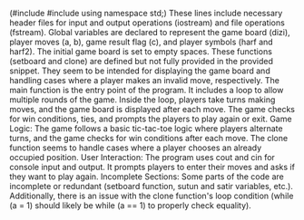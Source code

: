 (#include <iostream>
#include <fstream>
using namespace std;)
These lines include necessary header files for input and output operations (iostream) and file operations (fstream).
Global variables are declared to represent the game board (dizi), player moves (a, b), game result flag (c), and player symbols (harf and harf2). The initial game board is set to empty spaces.
These functions (setboard and clone) are defined but not fully provided in the provided snippet. They seem to be intended for displaying the game board and handling cases where a player makes an invalid move, respectively.
The main function is the entry point of the program. It includes a loop to allow multiple rounds of the game. Inside the loop, players take turns making moves, and the game board is displayed after each move. The game checks for win conditions, ties, and prompts the players to play again or exit.
Game Logic:
The game follows a basic tic-tac-toe logic where players alternate turns, and the game checks for win conditions after each move. The clone function seems to handle cases where a player chooses an already occupied position.
User Interaction:
The program uses cout and cin for console input and output. It prompts players to enter their moves and asks if they want to play again.
Incomplete Sections:
Some parts of the code are incomplete or redundant (setboard function, sutun and satir variables, etc.). Additionally, there is an issue with the clone function's loop condition (while (a = 1) should likely be while (a == 1) to properly check equality).
